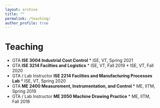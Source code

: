 ```yaml
---
layout: archive
title: ""
permalink: /teaching/
author_profile: true
---
```


# Teaching
* GTA <b>ISE 3004 Industrial Cost Control</b> 
         * ISE, VT, Spring 2021
* GTA <b>ISE 3214 Facilties and Logistics</b>
         * ISE, VT, Fall 2019
         * ISE, VT, Fall 2020
* GTA / Lab Instructor <b>ISE 2214 Facilties and Manufacturing Processes Lab</b>
         * ISE, VT, Spring 2020
* GTA <b>ME 2400 Measurement, Instrumentation, and Control</b> 
         * ME, IITM, Spring 2019
* GTA / Lab Instructor <b>ME 2050 Machine Drawing Practice</b>
         * ME, IITM, Fall 2018
